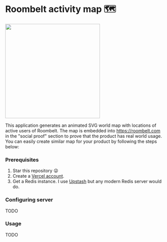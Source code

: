 # Roombelt activity map 🗺

<img src="https://maps.roombelt.com/roombelt.svg" height="300">

This application generates an animated SVG world map with locations of active users of Roombelt. The map is embedded into https://roombelt.com in the "social proof" section to prove that the product has real world usage. You can easily create similar map for your product by following the steps below:

### Prerequisites
1. Star this repository 😜
2. Create a [Vercel account](https://vercel.com/dashboard).
3. Get a Redis instance. I use [Upstash](https://www.upstash.com/) but any modern Redis server would do.

### Configuring server
TODO

### Usage 
TODO


